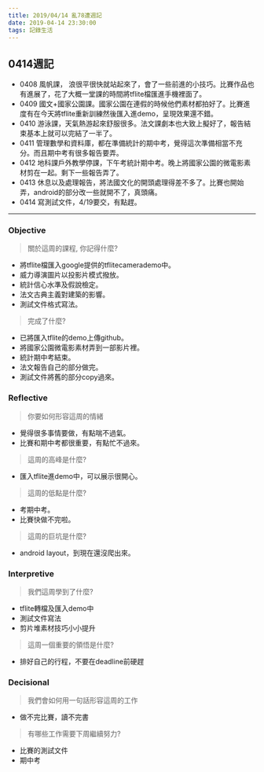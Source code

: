 ```yaml
---
title: 2019/04/14 亂78遭週記
date: 2019-04-14 23:30:00
tags: 記錄生活
---
```

## **0414週記**

- 0408 風帆課， 浪很平很快就站起來了，會了一些前進的小技巧。比賽作品也有進展了，花了大概一堂課的時間將tflite檔匯進手機裡面了。
- 0409 國文+國家公園課。國家公園在連假的時候他們素材都拍好了。比賽進度有在今天將tflite重新訓練然後匯入進demo，呈現效果還不錯。
- 0410 游泳課，天氣熱游起來舒服很多。法文課劇本也大致上擬好了，報告結束基本上就可以完結了一半了。
- 0411 管理數學和資料庫，都在準備統計的期中考，覺得這次準備相當不充分。而且期中考有很多報告要弄。
- 0412 地科課戶外教學停課，下午考統計期中考。晚上將國家公園的微電影素材剪在一起。剩下一些報告弄了。
- 0413 休息以及處理報告，將法國文化的開頭處理得差不多了。比賽也開始弄，android的部分改一些就開不了，真頭痛。
- 0414 寫測試文件，4/19要交，有點趕。

---

### **Objective**

> 關於這周的課程, 你記得什麼?

- 將tflite檔匯入google提供的tflitecamerademo中。
- 威力導演圖片以投影片模式撥放。
- 統計信心水準及假說檢定。
- 法文古典主義對建築的影響。
- 測試文件格式寫法。

> 完成了什麼?

- 已將匯入tflite的demo上傳github。
- 將國家公園微電影素材弄到一部影片裡。
- 統計期中考結束。
- 法文報告自己的部分做完。
- 測試文件將舊的部分copy過來。

### **Reflective**

> 你要如何形容這周的情緒

- 覺得很多事情要做，有點喘不過氣。
- 比賽和期中考都很重要，有點忙不過來。

> 這周的高峰是什麼?

* 匯入tflite進demo中，可以展示很開心。

> 這周的低點是什麼?

- 考期中考。
- 比賽快做不完啦。

> 這周的巨坑是什麼?

* android layout，到現在還沒爬出來。

### **Interpretive**

> 我們這周學到了什麼?

- tflite轉檔及匯入demo中
- 測試文件寫法
- 剪片堆素材技巧小小提升

> 這周一個重要的領悟是什麼?

* 排好自己的行程，不要在deadline前硬趕

### **Decisional**

> 我們會如何用一句話形容這周的工作

* 做不完比賽，讀不完書

> 有哪些工作需要下周繼續努力?

- 比賽的測試文件
- 期中考
